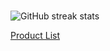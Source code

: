 

</br>


![GitHub streak stats](https://github-readme-streak-stats.herokuapp.com/?user=LandWhale2)  





[Product List](https://educated-cake-92d.notion.site/Product-List-102a29f068324ff89358c6b2dac8d856?pvs=4)
